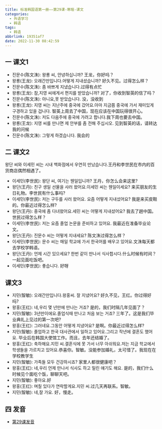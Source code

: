 ```yaml
---
title: 标准韩国语第一册——第29课-寒暄-课文
categories:
  - 外语学习
  - 韩语
tags:
  - 韩语
abbrlink: 19351af7
date: 2022-11-30 08:42:59
---
```

## 一 课文1

* 진문수(陈文洙): 왕룡 씨, 안녕하십니까? 王龙，你好吗？
* 왕룡(王龙): 오래간만입니다.어떻게 지내셨습니까? 好久不见。过得怎么样？
* 진문수(陈文洙): 좀 바쁘게 지냈습니다.过得有点忙
* 왕룡(王龙): 참,지영 씨에게서 편지를 받았습니까? 对了，你收到智英的信了吗？
* 진문수(陈文洙): 아니요,못 받았습니다. 没，没收到
* 왕룡(王龙): 지영 씨는 지난주에 중국에 갔어요.아마 지금쯤 중국에 가서 재미있게 구경하고 있을 겁니다. 智英上周去了中国，现在应该在中国玩得很开心。
* 진문수(陈文洙): 저도 다음주에 중국에 가려고 합니다.我下周也要去中国。
* 왕룡(王龙): 지영 씨를 만나면 제 안부를 좀 전해 주십시오. 见到智英的话，请转达我的问候
* 진문수(陈文洙): 그렇게 하겠습니다. 我会的

<!--more-->

## 二 课文2

왕단 씨와 이세민 씨는 시내 백화점에서 우연히 만났습니다.王丹和李世民在市内的百货商店偶然相遇了。

* 이세민(李世民): 왕단 씨, 여기는 웬일입니까? 王丹，你怎么会来这里?
* 왕단(王丹): 친구 생일 선물을 사러 왔어요.이세민 씨는 웬일이세요? 来买朋友的生日礼物。李世民有什么事吗?
* 이세민(李世民): 저는 구두를 사러 왔어요. 요즘 어떻게 지내섰어요? 我是来买皮鞋的。你最近过得怎么样?
* 왕단(王丹): 중국에 좀 다녀왔어요.세민 씨는 어떻게 지내셨어요? 我去了趟中国。世民过得怎么样？
* 이세민(李世民): 저는 요즘 졸업 논문을 준비하고 있어요. 我最近在准备毕业论文。
* 왕단(王丹): 진문수 씨는 어떻게 지내세요? 陈文洙过得怎么样？
* 이세민(李世民): 문수 씨는 매일 학교에 가서 한국어를 배우고 있어요.文洙每天都去学校学韩语。
* 왕단(王丹): 언제 시간 있으세요? 한번 같이 만나서 식사합시다.什么时候有时间？一起见面吃饭吧。
* 이세민(李世民): 좋습니다. 好呀

## 课文3

* 지민(智敏): 오래간만입니다.왕홍씨. 잘 지냈어요? 好久不见，王红。你过得好吗?
* 왕홍(王红): 네,우리 몇 년만에 만나는 거죠? 是的，我们时隔几年见面了？
* 지민(智敏): 3년만이에요.졸업식때 만나고 처음 보는 거죠? 三年了。这是我们毕业典礼上见过的第一次吧?
* 왕홍(王红): 그러네요.그동안 어떻게 지냈어요? 是啊。你最近过得怎么样?
* 지민(智敏): 졸업하고 한국 대사관에서 일하고 있어요.그리고 작년에 결혼도 했어요. 毕业后在韩国大使馆工作。而且，去年还结婚了。
* 왕홍(王红): 축하해요.지민 씨.결혼식에 못 가서 너무 아쉬워요.저는 지금 학교에서 학생들을 가르치고 있어요.恭喜你。智敏。没能参加婚礼，太可惜了。我现在在学校教学生
* 지민(智敏): 가족들 모두 건강하시죠? 家里人都很健康吧？
* 왕홍(王红): 네,우리 언제 만나서 식사도 하고 밀린 얘기도 해요. 是的，我们什么时候见个面吃个饭，聊聊天吧。
* 지민(智敏): 좋아요.好
* 왕홍(王红): 며칠 있다가 연락할게요.지민 씨.过几天再联系。智敏。
* 지민(智敏): 네,잘 가요. 好，慢走。

## 四 发音

* [第29课发音][1]

[1]:https://biz.cli.im/test/GS485355?coding=J29cfB&qrurl=http%3A%2F%2Fqr31.cn%2FJ29cfB&gtype=2
